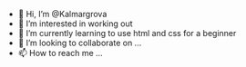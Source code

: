 - 👋 Hi, I’m @Kalmargrova
- 👀 I’m interested in working out 
- 🌱 I’m currently learning to use html and css for a beginner
- 💞️ I’m looking to collaborate on ...
- 📫 How to reach me ...

<!---
Kalmargrova/Kalmargrova is a ✨ special ✨ repository because its `README.md` (this file) appears on your GitHub profile.
You can click the Preview link to take a look at your changes.
--->
